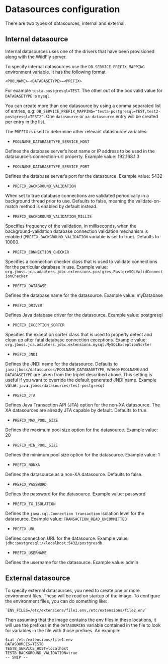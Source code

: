 Datasources configuration
=========================

There are two types of datasources, internal and external.

Internal datasource
-------------------

Internal datasources uses one of the drivers that have been provisioned along with the WildFly server. 

To specify internal datasources use the `DB_SERVICE_PREFIX_MAPPING` environment variable. It has the following format 

`<POOLNAME>-<DATABASETYPE>=<PREFIX>`

For example `testa-postgresql=TEST`. The other out of the box valid value for `DATABASETYPE` is `mysql`.

You can create more than one datasource by using a comma separated list of entries, 
e.g: `DB_SERVICE_PREFIX_MAPPING="testa-postgresql=TEST,test2-postgresql=TEST2”`.
One `datasource` or `xa-datasource` entry will be created per entry in the list.

The `PREFIX` is used to determine other relevant datasource variables:

* `POOLNAME_DATABASETYPE_SERVICE_HOST`
	
Defines the database server’s host name or IP address to be used in the datasource’s connection-url property.
Example value: 192.168.1.3

* `POOLNAME_DATABASETYPE_SERVICE_PORT`
	
Defines the database server’s port for the datasource.
Example value: 5432

* `PREFIX_BACKGROUND_VALIDATION`
	
When set to true database connections are validated periodically in a background thread prior to use. 
Defaults to false, meaning the validate-on-match method is enabled by default instead.

* `PREFIX_BACKGROUND_VALIDATION_MILLIS`

Specifies frequency of the validation, in milliseconds, when the background-validation 
database connection validation mechanism is enabled (`PREFIX_BACKGROUND_VALIDATION` variable is set to true). 
Defaults to 10000.

* `PREFIX_CONNECTION_CHECKER`

Specifies a connection checker class that is used to validate connections for the particular database in use.
Example value: `org.jboss.jca.adapters.jdbc.extensions.postgres.PostgreSQLValidConnectionChecker`

* `PREFIX_DATABASE`

Defines the database name for the datasource.
Example value: myDatabase

* `PREFIX_DRIVER`

Defines Java database driver for the datasource.
Example value: postgresql

* `PREFIX_EXCEPTION_SORTER`

Specifies the exception sorter class that is used to properly detect and clean up after fatal database connection exceptions.
Example value: `org.jboss.jca.adapters.jdbc.extensions.mysql.MySQLExceptionSorter`

* `PREFIX_JNDI`

Defines the JNDI name for the datasource. Defaults to `java:jboss/datasources/POOLNAME_DATABASETYPE`, 
where `POOLNAME` and `DATABASETYPE` are taken from the triplet described above. 
This setting is useful if you want to override the default generated JNDI name.
Example value: `java:jboss/datasources/test-postgresql`

* `PREFIX_JTA`

Defines Java Transaction API (JTA) option for the non-XA datasource. The XA datasources are already JTA capable by default.
Defaults to true.

* `PREFIX_MAX_POOL_SIZE`
	
Defines the maximum pool size option for the datasource.
Example value: 20

* `PREFIX_MIN_POOL_SIZE`

Defines the minimum pool size option for the datasource.
Example value: 1

* `PREFIX_NONXA`

Defines the datasource as a non-XA datasource. Defaults to false.

* `PREFIX_PASSWORD`

Defines the password for the datasource.
Example value: password

* `PREFIX_TX_ISOLATION`

Defines the `java.sql.Connection transaction` isolation level for the datasource.
Example value: `TRANSACTION_READ_UNCOMMITTED`

* `PREFIX_URL`

Defines connection URL for the datasource.
Example value: `jdbc:postgresql://localhost:5432/postgresdb`

* `PREFIX_USERNAME`

Defines the username for the datasource.
Example value: admin 


External datasource
-------------------

To specify external datasources, you need to create one or more environment files. 
These will be read on startup of the image. To configure the environment files, you can do something like:

    `ENV_FILES=/etc/extensions/file1.env,/etc/extensions/file2.env`

Then assuming that the image contains the env files in these locations, 
it will use the prefixes in the `DATASOURCES` variable contained in the file to look for variables in the file with those prefixes. 
An example:

```
$cat /etc/extensions/file1.env
DATASOURCES=TESTB
TESTB_SERVICE_HOST=localhost
TESTB_BACKGROUND_VALIDATION=true
-- SNIP --
```
